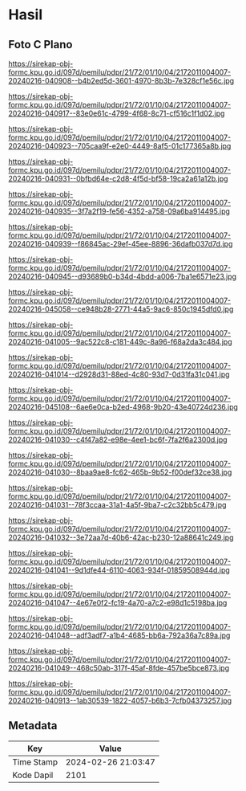 # Hasil

## Foto C Plano

https://sirekap-obj-formc.kpu.go.id/097d/pemilu/pdpr/21/72/01/10/04/2172011004007-20240216-040908--b4b2ed5d-3601-4970-8b3b-7e328cf1e56c.jpg

https://sirekap-obj-formc.kpu.go.id/097d/pemilu/pdpr/21/72/01/10/04/2172011004007-20240216-040917--83e0e61c-4799-4f68-8c71-cf516c1f1d02.jpg

https://sirekap-obj-formc.kpu.go.id/097d/pemilu/pdpr/21/72/01/10/04/2172011004007-20240216-040923--705caa9f-e2e0-4449-8af5-01c177365a8b.jpg

https://sirekap-obj-formc.kpu.go.id/097d/pemilu/pdpr/21/72/01/10/04/2172011004007-20240216-040931--0bfbd64e-c2d8-4f5d-bf58-19ca2a61a12b.jpg

https://sirekap-obj-formc.kpu.go.id/097d/pemilu/pdpr/21/72/01/10/04/2172011004007-20240216-040935--3f7a2f19-fe56-4352-a758-09a6ba914495.jpg

https://sirekap-obj-formc.kpu.go.id/097d/pemilu/pdpr/21/72/01/10/04/2172011004007-20240216-040939--f86845ac-29ef-45ee-8896-36dafb037d7d.jpg

https://sirekap-obj-formc.kpu.go.id/097d/pemilu/pdpr/21/72/01/10/04/2172011004007-20240216-040945--d93689b0-b34d-4bdd-a006-7ba1e6571e23.jpg

https://sirekap-obj-formc.kpu.go.id/097d/pemilu/pdpr/21/72/01/10/04/2172011004007-20240216-045058--ce948b28-2771-44a5-9ac6-850c1945dfd0.jpg

https://sirekap-obj-formc.kpu.go.id/097d/pemilu/pdpr/21/72/01/10/04/2172011004007-20240216-041005--9ac522c8-c181-449c-8a96-f68a2da3c484.jpg

https://sirekap-obj-formc.kpu.go.id/097d/pemilu/pdpr/21/72/01/10/04/2172011004007-20240216-041014--d2928d31-88ed-4c80-93d7-0d31fa31c041.jpg

https://sirekap-obj-formc.kpu.go.id/097d/pemilu/pdpr/21/72/01/10/04/2172011004007-20240216-045108--6ae6e0ca-b2ed-4968-9b20-43e40724d236.jpg

https://sirekap-obj-formc.kpu.go.id/097d/pemilu/pdpr/21/72/01/10/04/2172011004007-20240216-041030--c4f47a82-e98e-4ee1-bc6f-7fa2f6a2300d.jpg

https://sirekap-obj-formc.kpu.go.id/097d/pemilu/pdpr/21/72/01/10/04/2172011004007-20240216-041030--8baa9ae8-fc62-465b-9b52-f00def32ce38.jpg

https://sirekap-obj-formc.kpu.go.id/097d/pemilu/pdpr/21/72/01/10/04/2172011004007-20240216-041031--78f3ccaa-31a1-4a5f-9ba7-c2c32bb5c479.jpg

https://sirekap-obj-formc.kpu.go.id/097d/pemilu/pdpr/21/72/01/10/04/2172011004007-20240216-041032--3e72aa7d-40b6-42ac-b230-12a88641c249.jpg

https://sirekap-obj-formc.kpu.go.id/097d/pemilu/pdpr/21/72/01/10/04/2172011004007-20240216-041041--9d1dfe44-6110-4063-934f-01859508944d.jpg

https://sirekap-obj-formc.kpu.go.id/097d/pemilu/pdpr/21/72/01/10/04/2172011004007-20240216-041047--4e67e0f2-fc19-4a70-a7c2-e98d1c5198ba.jpg

https://sirekap-obj-formc.kpu.go.id/097d/pemilu/pdpr/21/72/01/10/04/2172011004007-20240216-041048--adf3adf7-a1b4-4685-bb6a-792a36a7c89a.jpg

https://sirekap-obj-formc.kpu.go.id/097d/pemilu/pdpr/21/72/01/10/04/2172011004007-20240216-041049--468c50ab-317f-45af-8fde-457be5bce873.jpg

https://sirekap-obj-formc.kpu.go.id/097d/pemilu/pdpr/21/72/01/10/04/2172011004007-20240216-040913--1ab30539-1822-4057-b6b3-7cfb04373257.jpg


## Metadata

| Key        | Value               |
| ---------- | ------------------- |
| Time Stamp | 2024-02-26 21:03:47 |
| Kode Dapil | 2101                |



